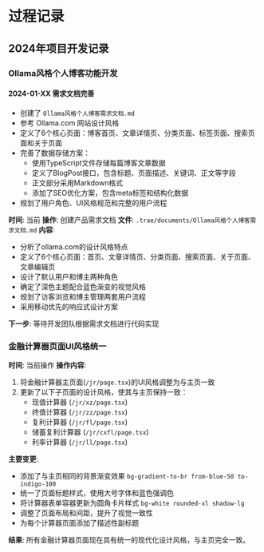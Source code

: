 # 过程记录

## 2024年项目开发记录

### Ollama风格个人博客功能开发

#### 2024-01-XX 需求文档完善
- 创建了 `Ollama风格个人博客需求文档.md`
- 参考 Ollama.com 网站设计风格
- 定义了6个核心页面：博客首页、文章详情页、分类页面、标签页面、搜索页面和关于页面
- 完善了数据存储方案：
  - 使用TypeScript文件存储每篇博客文章数据
  - 定义了BlogPost接口，包含标题、页面描述、关键词、正文等字段
  - 正文部分采用Markdown格式
  - 添加了SEO优化方案，包含meta标签和结构化数据
- 规划了用户角色、UI风格规范和完整的用户流程

**时间**: 当前
**操作**: 创建产品需求文档
**文件**: `.trae/documents/Ollama风格个人博客需求文档.md`
**内容**: 
- 分析了ollama.com的设计风格特点
- 定义了6个核心页面：首页、文章详情页、分类页面、搜索页面、关于页面、文章编辑页
- 设计了默认用户和博主两种角色
- 确定了深色主题配合蓝色渐变的视觉风格
- 规划了访客浏览和博主管理两套用户流程
- 采用移动优先的响应式设计方案

**下一步**: 等待开发团队根据需求文档进行代码实现

### 金融计算器页面UI风格统一
**时间**: 当前操作
**操作内容**: 
1. 将金融计算器主页面(`/jr/page.tsx`)的UI风格调整为与主页一致
2. 更新了以下子页面的设计风格，使其与主页保持一致：
   - 现值计算器 (`/jr/xz/page.tsx`)
   - 终值计算器 (`/jr/zz/page.tsx`) 
   - 复利计算器 (`/jr/fl/page.tsx`)
   - 储蓄复利计算器 (`/jr/cxfl/page.tsx`)
   - 利率计算器 (`/jr/ll/page.tsx`)

**主要变更**:
- 添加了与主页相同的背景渐变效果 `bg-gradient-to-br from-blue-50 to-indigo-100`
- 统一了页面标题样式，使用大号字体和蓝色强调色
- 将计算器表单容器更新为圆角卡片样式 `bg-white rounded-xl shadow-lg`
- 调整了页面布局和间距，提升了视觉一致性
- 为每个计算器页面添加了描述性副标题

**结果**: 所有金融计算器页面现在具有统一的现代化设计风格，与主页完全一致。